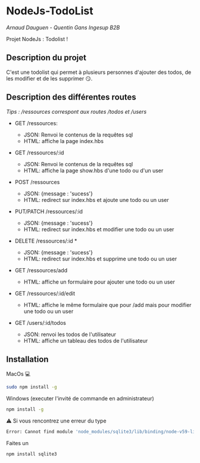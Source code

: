 # NodeJs-TodoList

_Arnaud Dauguen - Quentin Gans Ingesup B2B_

Projet NodeJs : Todolist !

## Description du projet

C'est une todolist qui permet à plusieurs personnes d'ajouter des todos, de les modifier et de les supprimer 😏.

## Description des différentes routes

*Tips : /ressources correspont aux routes /todos et /users*

- GET /ressources: 
    - JSON: Renvoi le contenus de la requêtes sql
    - HTML: affiche la page index.hbs
    
- GET /ressources/:id
  - JSON: Renvoi le contenus de la requêtes sql
  - HTML: affiche la page show.hbs d'une todo ou d'un user
  
- POST /ressources
  - JSON: {message : 'sucess'}
  - HTML: redirect sur index.hbs et ajoute une todo ou un user
  
- PUT/PATCH /ressources/:id
  - JSON: {message : 'sucess'}
  - HTML: redirect sur index.hbs et modifier une todo ou un user
  
- DELETE /ressources/:id *
  - JSON: {message : 'sucess'}
  - HTML: redirect sur index.hbs et supprime une todo ou un user
  
- GET /ressources/add
  - HTML: affiche un formulaire pour ajouter une todo ou un user
  
- GET /ressources/:id/edit
  - HTML: affiche le même formulaire que pour /add mais pour modifier une todo ou un user
  
- GET /users/:id/todos
  - JSON: renvoi les todos de l'utilisateur
  - HTML: affiche un tableau des todos de l'utilisateur


## Installation

MacOs 💻
```sh
sudo npm install -g
```
Windows (executer l'invité de commande en administrateur)
```sh
npm install -g
```
⚠️ Si vous rencontrez une erreur du type 
```sh
Error: Cannot find module 'node_modules/sqlite3/lib/binding/node-v59-linux-x64/node_sqlite3.node'
```
Faites un 
```sh
npm install sqlite3
```
